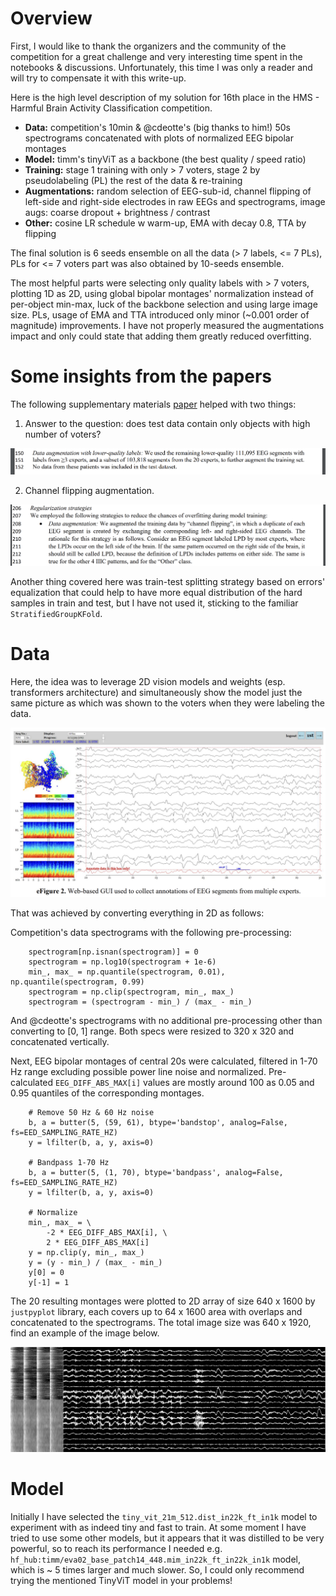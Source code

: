 # Overview

First, I would like to thank the organizers and the community of the competition for a great challenge and very interesting time spent in the notebooks & discussions. Unfortunately, this time I was only a reader and will try to compensate it with this write-up. 

Here is the high level description of my solution for 16th place in the HMS - Harmful Brain Activity Classification competition. 

- **Data:** competition's 10min & @cdeotte's (big thanks to him!) 50s spectrograms concatenated with plots of normalized EEG bipolar montages
- **Model:** timm's tinyViT as a backbone (the best quality / speed ratio)
- **Training:** stage 1 training with only > 7 voters, stage 2 by pseudolabeling (PL) the rest of the data & re-training
- **Augmentations:** random selection of EEG-sub-id, channel flipping of left-side and right-side electrodes in raw EEGs and spectrograms, image augs: coarse dropout + brightness / contrast
- **Other:** cosine LR schedule w warm-up, EMA with decay 0.8, TTA by flipping

The final solution is 6 seeds ensemble on all the data (> 7 labels, <= 7 PLs), PLs for <= 7 voters part was also obtained by 10-seeds ensemble.

The most helpful parts were selecting only quality labels with > 7 voters, plotting 1D as 2D, using global bipolar montages' normalization instead of per-object min-max, luck of the backbone selection and using large image size. PLs, usage of EMA and TTA introduced only minor (~0.001 order of magnitude) improvements. I have not properly measured the augmentations impact and only could state that adding them greatly reduced overfitting.

# Some insights from the papers

The following supplementary materials [paper](https://cdn-links.lww.com/permalink/wnl/c/wnl_2023_02_26_westover_1_sdc1.pdf) helped with two things: 

1. Answer to the question: does test data contain only objects with high number of voters?

![Train-test split](assets/train_test_split.png)
 
2. Channel flipping augmentation.

![Channel flipping aug](assets/aug.png)

Another thing covered here was train-test splitting strategy based on errors' equalization that could help to have more equal distribution of the hard samples in train and test, but I have not used it, sticking to the familiar `StratifiedGroupKFold`.

# Data

Here, the idea was to leverage 2D vision models and weights (esp. transformers architecture) and simultaneously show the model just the same picture as which was shown to the voters when they were labeling the data. 

![Voter's GUI](assets/voter_gui.png)

That was achieved by converting everything in 2D as follows:

Competition's data spectrograms with the following pre-processing:

```
    spectrogram[np.isnan(spectrogram)] = 0
    spectrogram = np.log10(spectrogram + 1e-6)
    min_, max_ = np.quantile(spectrogram, 0.01), np.quantile(spectrogram, 0.99)
    spectrogram = np.clip(spectrogram, min_, max_)
    spectrogram = (spectrogram - min_) / (max_ - min_)
```

And @cdeotte's spectrograms with no additional pre-processing other than converting to [0, 1] range. Both specs were resized to 320 x 320 and concatenated vertically.

Next, EEG bipolar montages of central 20s were calculated, filtered in 1-70 Hz range excluding possible power line noise and normalized. Pre-calculated `EEG_DIFF_ABS_MAX[i]` values are mostly around 100 as 0.05 and 0.95 quantiles of the corresponding montages.

```
    # Remove 50 Hz & 60 Hz noise
    b, a = butter(5, (59, 61), btype='bandstop', analog=False, fs=EED_SAMPLING_RATE_HZ)
    y = lfilter(b, a, y, axis=0)

    # Bandpass 1-70 Hz
    b, a = butter(5, (1, 70), btype='bandpass', analog=False, fs=EED_SAMPLING_RATE_HZ)
    y = lfilter(b, a, y, axis=0)

    # Normalize
    min_, max_ = \
        -2 * EEG_DIFF_ABS_MAX[i], \
        2 * EEG_DIFF_ABS_MAX[i]
    y = np.clip(y, min_, max_)
    y = (y - min_) / (max_ - min_)
    y[0] = 0
    y[-1] = 1
```

The 20 resulting montages were plotted to 2D array of size 640 x 1600 by `justpyplot` library, each covers up to 64 x 1600 area with overlaps and concatenated to the spectrograms. The total image size was 640 x 1920, find an example of the image below.

![Example of the model's input image](assets/image_example.png)

# Model

Initially I have selected the `tiny_vit_21m_512.dist_in22k_ft_in1k` model to experiment with as indeed tiny and fast to train. At some moment I have tried to use some other models, but it appears that it was distilled to be very powerful, so to reach its performance I needed e.g. `hf_hub:timm/eva02_base_patch14_448.mim_in22k_ft_in22k_in1k` model, which is ~ 5 times larger and much slower. So, I could only recommend trying the mentioned TinyViT model in your problems!